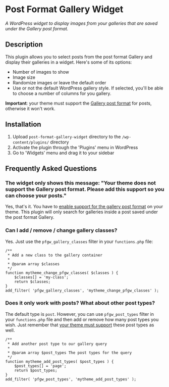 # Post Format Gallery Widget #
*A WordPress widget to display images from your galleries that are saved under the Gallery post format.*  

## Description ##
This plugin allows you to select posts from the post format Gallery and display their galleries in a widget. Here's some of its options:
* Number of images to show
* Image size
* Randomize images or leave the default order
* Use or not the default WordPress gallery style. If selected, you'll be able to choose a number of columns for you gallery.

**Important**: your theme must support the [Gallery post format](http://codex.wordpress.org/Post_Formats#Adding_Theme_Support) for posts, otherwise it won't work.

## Installation ##

1. Upload `post-format-gallery-widget` directory to the `/wp-content/plugins/` directory
2. Activate the plugin through the 'Plugins' menu in WordPress
3. Go to 'Widgets' menu and drag it to your sidebar

## Frequently Asked Questions ##

### The widget only shows this message: "Your theme does not support the Gallery post format. Please add this support so you can choose your posts." ###
Yes, that's it. You have to [enable support for the gallery post format](http://codex.wordpress.org/Post_Formats#Adding_Theme_Support) on your theme. This plugin will only search for galleries inside a post saved under the post format Gallery.

### Can I add / remove / change gallery classes? ###
Yes. Just use the `pfgw_gallery_classes` filter in your `functions.php` file:

```
/**
 * Add a new class to the gallery container
 *
 * @param array $classes 
 */
function mytheme_change_pfgw_classes( $classes ) {
	$classes[] = 'my-class';
	return $classes;
}
add_filter( 'pfgw_gallery_classes', 'mytheme_change_pfgw_classes' );
```

### Does it only work with posts? What about other post types? ###
The default type is <code>post</code>. However, you can use `pfgw_post_types` filter in your `functions.php` file and then add or remove how many post types you wish. Just remember that [your theme must support](http://codex.wordpress.org/Post_Formats#Adding_Post_Type_Support) these post types as well.
```
/**
 * Add another post type to our gallery query
 *
 * @param array $post_types The post types for the query 
 */
function mytheme_add_post_types( $post_types ) {
	$post_types[] = 'page';
	return $post_types;
}
add_filter( 'pfgw_post_types', 'mytheme_add_post_types' );
```